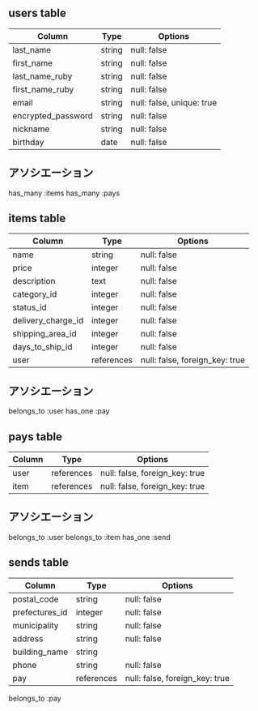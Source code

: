 ## users table

| Column             | Type     | Options                   |
|--------------------|----------|---------------------------|
| last_name          | string   | null: false               |
| first_name         | string   | null: false               |
| last_name_ruby     | string   | null: false               |
| first_name_ruby    | string   | null: false               |
| email              | string   | null: false, unique: true |
| encrypted_password | string   | null: false               |
| nickname           | string   | null: false               |
| birthday           | date     | null: false               |

## アソシエーション
has_many :items
has_many :pays


## items table

| Column             | Type          | Options                        |
|--------------------|---------------|--------------------------------|
| name               | string        | null: false                    |
| price              | integer       | null: false                    |
| description        | text          | null: false                    |
| category_id        | integer       | null: false                    |
| status_id          | integer       | null: false                    |
| delivery_charge_id | integer       | null: false                    |
| shipping_area_id   | integer       | null: false                    |
| days_to_ship_id    | integer       | null: false                    |
| user               | references    | null: false, foreign_key: true |

## アソシエーション
belongs_to :user
has_one :pay


## pays table

| Column    | Type       | Options                        |
|-----------|------------|--------------------------------|
| user      | references | null: false, foreign_key: true |
| item      | references | null: false, foreign_key: true |

## アソシエーション
belongs_to :user
belongs_to :item
has_one :send

## sends table

| Column         | Type       | Options                        |
|----------------|------------|--------------------------------|
| postal_code    | string     | null: false                    |
| prefectures_id | integer    | null: false                    |
| municipality   | string     | null: false                    |
| address        | string     | null: false                    |
| building_name  | string     |                                |
| phone          | string     | null: false                    |
| pay            | references | null: false, foreign_key: true |

belongs_to :pay